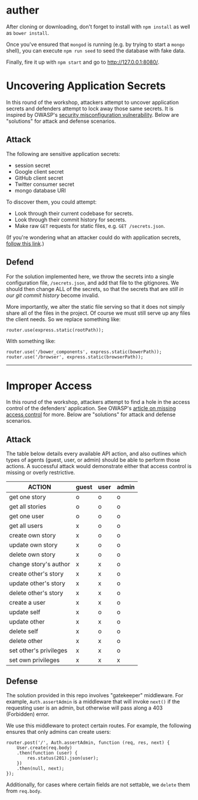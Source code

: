 # auther

After cloning or downloading, don't forget to install with `npm install` as well as `bower install`.

Once you've ensured that `mongod` is running (e.g. by trying to start a `mongo` shell), you can execute `npm run seed` to seed the database with fake data.

Finally, fire it up with `npm start` and go to http://127.0.0.1:8080/.

# Uncovering Application Secrets

In this round of the workshop, attackers attempt to uncover application secrets and defenders attempt to lock away those same secrets. It is inspired by OWASP's [security misconfiguration vulnerability](https://www.owasp.org/index.php/Top_10_2013-A5-Security_Misconfiguration). Below are "solutions" for attack and defense scenarios.

## Attack

The following are sensitive application secrets:

- session secret
- Google client secret
- GitHub client secret
- Twitter consumer secret
- mongo database URI

To discover them, you could attempt:

- Look through their current codebase for secrets.
- Look through their commit history for secrets.
- Make raw `GET` requests for static files, e.g. `GET /secrets.json`.

(If you're wondering what an attacker could do with application secrets, [follow this link](http://stackoverflow.com/a/7132392/1470694).)

## Defend

For the solution implemented here, we throw the secrets into a single configuration file, `/secrets.json`, and add that file to the gitignores. We should then change ALL of the secrets, so that the secrets that are *still in our git commit history* become invalid.

More importantly, we alter the static file serving so that it does not simply share all of the files in the project. Of course we must still serve up any files the client needs. So we replace something like:

```
router.use(express.static(rootPath));
```

With something like:

```
router.use('/bower_components', express.static(bowerPath));
router.use('/browser', express.static(browserPath));
```

---

# Improper Access

In this round of the workshop, attackers attempt to find a hole in the access control of the defenders' application. See OWASP's [article on missing access control](https://www.owasp.org/index.php/Top_10_2013-A7-Missing_Function_Level_Access_Control) for more. Below are "solutions" for attack and defense scenarios.

## Attack

The table below details every available API action, and also outlines which types of agents (guest, user, or admin) should be able to perform those actions. A successful attack would demonstrate either that access control is missing or overly restrictive.

|ACTION							|guest	|user 	|admin	|
|-------------------------------|-------|-------|-------|
|get one story					|o		|o		|o		|
|get all stories				|o		|o		|o		|
|get one user					|o		|o		|o		|
|get all users					|x		|o		|o		|
|create own story				|x		|o		|o		|
|update own story				|x		|o		|o		|
|delete own story				|x		|o		|o		|
|change story's author			|x		|x		|o		|
|create other's story			|x		|x		|o		|
|update other's story			|x		|x		|o		|
|delete other's story			|x		|x		|o		|
|create a user					|x		|x		|o		|
|update self					|x		|o		|o		|
|update other					|x		|x		|o		|
|delete self					|x		|o		|o		|
|delete other					|x		|x		|o		|
|set other's privileges			|x		|x		|o		|
|set own privileges				|x		|x		|x		|

## Defense

The solution provided in this repo involves "gatekeeper" middleware. For example, `Auth.assertAdmin` is a middleware that will invoke `next()` if the requesting user is an admin, but otherwise will pass along a 403 (Forbidden) error.

We use this middleware to protect certain routes. For example, the following ensures that only admins can create users:

```
router.post('/', Auth.assertAdmin, function (req, res, next) {
	User.create(req.body)
	.then(function (user) {
		res.status(201).json(user);
	})
	.then(null, next);
});
```

Additionally, for cases where certain fields are not settable, we `delete` them from `req.body`.